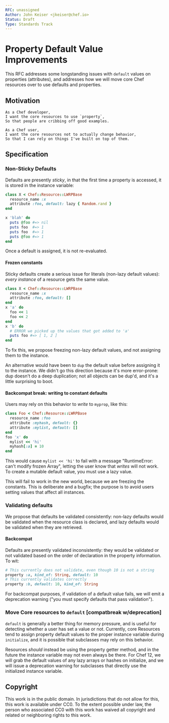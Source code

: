 ```yaml
---
RFC: unassigned
Author: John Keiser <jkeiser@chef.io>
Status: Draft
Type: Standards Track
---
```


# Property Default Value Improvements

This RFC addresses some longstanding issues with `default` values on properties (attributes), and addresses how we will move core Chef resources over to use defaults and properties.

## Motivation

    As a Chef developer,
    I want the core resources to use `property`,
    So that people are cribbing off good examples.

    As a Chef user,
    I want the core resources not to actually change behavior,
    So that I can rely on things I've built on top of them.

## Specification

### Non-Sticky Defaults

Defaults are presently *sticky*, in that the first time a property is accessed, it is stored in the instance variable:

```ruby
class X < Chef::Resource::LWRPBase
  resource_name :x
  attribute :foo, default: lazy { Random.rand }
end

x 'blah' do
  puts @foo #=> nil
  puts foo  #=> 1
  puts foo  #=> 1
  puts @foo #=> 1
end
```

Once a default is assigned, it is not re-evaluated.

#### Frozen constants

Sticky defaults create a serious issue for literals (non-lazy default values): *every instance* of a resource gets the same value.

```ruby
class X < Chef::Resource::LWRPBase
  resource_name :x
  attribute :foo, default: []
end
x 'a' do
  foo << 1
  foo << 2
end
x 'b' do
  # ERROR we picked up the values that got added to 'a'
  puts foo #=> [ 1, 2 ]
end
```

To fix this, we propose freezing non-lazy default values, and not assigning them to the instance.

An alternative would have been to `dup` the default value before assigning it to the instance. We didn't go this direction because it's more error-prone: dup doesn't do a deep duplication; not all objects can be dup'd, and it's a little surprising to boot.

#### Backcompat break: writing to constant defaults

Users may rely on this behavior to *write* to `myprop`, like this:

```ruby
class Foo < Chef::Resource::LWRPBase
  resource_name :foo
  attribute :myhash, default: {}
  attribute :mylist, default: []
end
foo 'x' do
  mylist << 'hi'
  myhash[:a] = 10
end
```

This would cause `mylist << 'hi'` to fail with a message "RuntimeError: can't modify frozen Array", letting the user know that *writes* will not work. To create a mutable default value, you must use a lazy value.

This will fail to work in the new world, because we are freezing the constants. This is deliberate and a bugfix; the purpose is to avoid users setting values that affect all instances.

### Validating defaults

We propose that defaults be validated consistently: non-lazy defaults would be validated when the resource class is declared, and lazy defaults would be validated when they are retrieved.

#### Backcompat

Defaults are presently validated inconsistently: they would be validated or not validated based on the order of declaration in the property information. To wit:

```ruby
# This currently does not validate, even though 10 is not a string
property :a, kind_of: String, default: 10
# This currently validates correctly
property :b, default: 10, kind_of: String
```

For backcompat purposes, if validation of a default value fails, we will emit a deprecation warning ("you must specify defaults that pass validation").

### Move Core resources to `default` [compatbreak w/deprecation]

`default` is generally a better thing for memory pressure, and is useful for detecting whether a user has set a value or not.  Currently, core Resources tend to assign property default values to the proper instance variable during `initialize`, and it is possible that subclasses may rely on this behavior.

Resources *should* instead be using the property getter method, and in the future the instance variable may not even always be there. For Chef 12, we will grab the default values of any lazy arrays or hashes on initialize, and we will issue a deprecation warning for subclasses that directly use the initialized instance variable.

## Copyright

This work is in the public domain. In jurisdictions that do not allow for this,
this work is available under CC0. To the extent possible under law, the person
who associated CC0 with this work has waived all copyright and related or
neighboring rights to this work.
